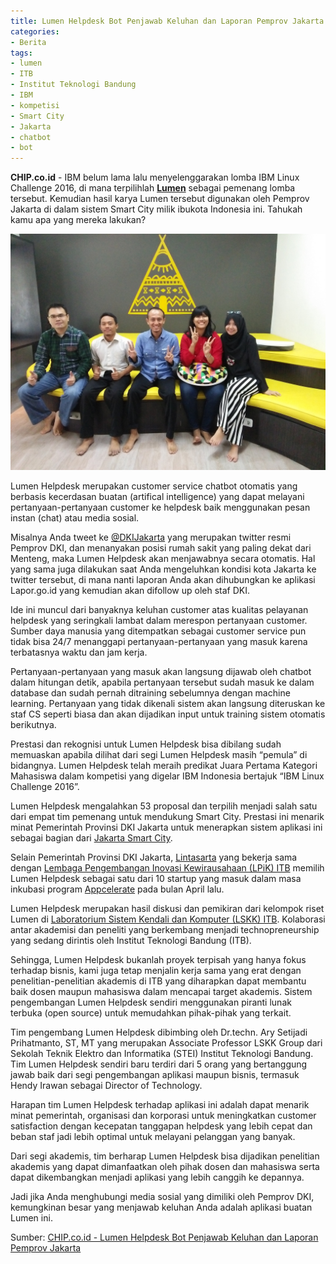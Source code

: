 ```yaml
---
title: Lumen Helpdesk Bot Penjawab Keluhan dan Laporan Pemprov Jakarta
categories:
- Berita
tags:
- lumen
- ITB
- Institut Teknologi Bandung
- IBM
- kompetisi
- Smart City
- Jakarta
- chatbot
- bot
---
```

**CHIP.co.id** - IBM belum lama lalu menyelenggarakan lomba IBM Linux Challenge 2016, di mana terpilihlah [**Lumen**](http://lumen-ai.com/) sebagai pemenang lomba tersebut. Kemudian hasil karya Lumen tersebut digunakan oleh Pemprov Jakarta di dalam sistem Smart City milik ibukota Indonesia ini. Tahukah kamu apa yang mereka lakukan?

![Lumen Helpdesk Bot Penjawab Keluhan dan Laporan Pemprov Jakarta](/assets/images/2016-09-29-lumen_helpdesk_bot_penjawab_keluhan_dan_laporan_pemprov_jakarta.jpg)

Lumen Helpdesk merupakan customer service chatbot otomatis yang berbasis kecerdasan buatan (artifical intelligence) yang dapat melayani pertanyaan-pertanyaan customer ke helpdesk baik menggunakan pesan instan (chat) atau media sosial.

Misalnya Anda tweet ke [@DKIJakarta](https://twitter.com/DKIJakarta) yang merupakan twitter resmi Pemprov DKI, dan menanyakan posisi rumah sakit yang paling dekat dari Menteng, maka Lumen Helpdesk akan menjawabnya secara otomatis. Hal yang sama juga dilakukan saat Anda mengeluhkan kondisi kota Jakarta ke twitter tersebut, di mana nanti laporan Anda akan dihubungkan ke aplikasi Lapor.go.id yang kemudian akan difollow up oleh staf DKI.

Ide ini muncul dari banyaknya keluhan customer atas kualitas pelayanan helpdesk yang seringkali lambat dalam merespon pertanyaan customer. Sumber daya manusia yang ditempatkan sebagai customer service pun tidak bisa 24/7 menanggapi pertanyaan-pertanyaan yang masuk karena terbatasnya waktu dan jam kerja.

Pertanyaan-pertanyaan yang masuk akan langsung dijawab oleh chatbot dalam hitungan detik, apabila pertanyaan tersebut sudah masuk ke dalam database dan sudah pernah ditraining sebelumnya dengan machine learning. Pertanyaan yang tidak dikenali sistem akan langsung diteruskan ke staf CS seperti biasa dan akan dijadikan input untuk training sistem otomatis berikutnya.

Prestasi dan rekognisi untuk Lumen Helpdesk bisa dibilang sudah memuaskan apabila dilihat dari segi Lumen Helpdesk masih “pemula” di bidangnya. Lumen Helpdesk telah meraih predikat Juara Pertama Kategori Mahasiswa dalam kompetisi yang digelar IBM Indonesia bertajuk “IBM Linux Challenge 2016”.

Lumen Helpdesk mengalahkan 53 proposal dan terpilih menjadi salah satu dari empat tim pemenang untuk mendukung Smart City. Prestasi ini menarik minat Pemerintah Provinsi DKI Jakarta untuk menerapkan sistem aplikasi ini sebagai bagian dari [Jakarta Smart City](http://smartcity.jakarta.go.id/).

Selain Pemerintah Provinsi DKI Jakarta, [Lintasarta](http://www.lintasarta.net) yang bekerja sama dengan [Lembaga Pengembangan Inovasi Kewirausahaan (LPiK) ITB](http://lpik.itb.ac.id) memilih Lumen Helpdesk sebagai satu dari 10 startup yang masuk dalam masa inkubasi program [Appcelerate](http://appcelerate.id) pada bulan April lalu.

Lumen Helpdesk merupakan hasil diskusi dan pemikiran dari kelompok riset Lumen di [Laboratorium Sistem Kendali dan Komputer (LSKK) ITB](http://www.lskk.org/). Kolaborasi antar akademisi dan peneliti yang berkembang menjadi technopreneurship yang sedang dirintis oleh Institut Teknologi Bandung (ITB).

Sehingga, Lumen Helpdesk bukanlah proyek terpisah yang hanya fokus terhadap bisnis, kami juga tetap menjalin kerja sama yang erat dengan penelitian-penelitian akademis di ITB yang diharapkan dapat membantu baik dosen maupun mahasiswa dalam mencapai target akademis. Sistem pengembangan Lumen Helpdesk sendiri menggunakan piranti lunak terbuka (open source) untuk memudahkan pihak-pihak yang terkait.

Tim pengembang Lumen Helpdesk dibimbing oleh Dr.techn. Ary Setijadi Prihatmanto, ST, MT yang merupakan Associate Professor LSKK Group dari Sekolah Teknik Elektro dan Informatika (STEI) Institut Teknologi Bandung. Tim Lumen Helpdesk sendiri baru terdiri dari 5 orang yang bertanggung jawab baik dari segi pengembangan aplikasi maupun bisnis, termasuk Hendy Irawan sebagai Director of Technology.

Harapan tim Lumen Helpdesk terhadap aplikasi ini adalah dapat menarik minat pemerintah, organisasi dan korporasi untuk meningkatkan customer satisfaction dengan kecepatan tanggapan helpdesk yang lebih cepat dan beban staf jadi lebih optimal untuk melayani pelanggan yang banyak.

Dari segi akademis, tim berharap Lumen Helpdesk bisa dijadikan penelitian akademis yang dapat dimanfaatkan oleh pihak dosen dan mahasiswa serta dapat dikembangkan menjadi aplikasi yang lebih canggih ke depannya.

Jadi jika Anda menghubungi media sosial yang dimiliki oleh Pemprov DKI, kemungkinan besar yang menjawab keluhan Anda adalah aplikasi buatan Lumen ini.

Sumber: [CHIP.co.id - Lumen Helpdesk Bot Penjawab Keluhan dan Laporan Pemprov Jakarta](http://chip.co.id/news/startups-campus_corner-special_report-apps/16981/lumen_helpdesk_bot_penjawab_keluhan_dan_laporan_pemprov_jakarta)
